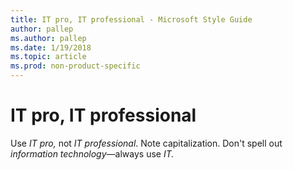 ```yaml
---
title: IT pro, IT professional - Microsoft Style Guide
author: pallep
ms.author: pallep
ms.date: 1/19/2018
ms.topic: article
ms.prod: non-product-specific
---
```


# IT pro, IT professional

Use *IT pro,* not *IT professional*. Note capitalization. Don't spell out *information technology*—always use *IT.*
